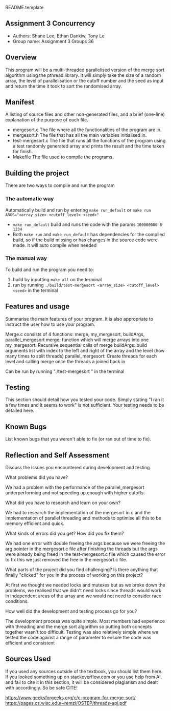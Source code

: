 README.template

## Assignment 3 Concurrency  

* Authors: Shane Lee, Ethan Dankiw, Tony Le
* Group name: Assignment 3 Groups 36

## Overview

This program will be a multi-threaded parallelised version of the merge sort algorithm using the pthread library.
It will simply take the size of a random array, the level of parallelisation or the cutoff number and the seed as input 
and return the time it took to sort the randomised array.

## Manifest

A listing of source files and other non-generated files, and a brief (one-line) explanation of the purpose of each file.
- mergesort.c
The file where all the functionalities of the program are in.
- mergesort.h
The file that has all the main variables initialised in.
- test-mergesort.c
The file that runs all the functions of the program using a test randomly generated array and prints the result and the time taken for finish.
- Makefile
The file used to compile the programs.

## Building the project

There are two ways to compile and run the program

### The automatic way

Automatically build and run by entering `make run_default` or `make run ARGS="<array_size> <cutoff_level> <seed>"`
- `make run_default` build and runs the code with the params `100000000 8 1234`
- Both `make run` and `make run_default` has dependencies for the compiled build, so if the build missing or has changes 
in the source code were made. It will auto compile when needed

### The manual way

To build and run the program you need to:
1. build by inputting `make all` on the terminal
2. run by running `./build/test-mergesort <array_size> <cutoff_level> <seed>` in the terminal

## Features and usage

Summarise the main features of your program. It is also appropriate to
instruct the user how to use your program.

Merge.c consists of 4 functions: merge, my_mergesort, buildArgs, parallel_mergesort
merge: function which will merge arrays into one
my_mergesort: Recursive sequential calls of merge
buildArgs: build arguments list with index to the left and right of the array and the level (how many times to split threads)
parallel_mergesort: Create threads for each level and calling merge once the threads a joined back in

Can be run by running "./test-mergesort <randomised array size> <cutoff level> <seed>" in the terminal

## Testing

This section should detail how you tested your code. Simply stating "I ran
it a few times and it seems to work" is not sufficient. Your testing needs
to be detailed here.

## Known Bugs

List known bugs that you weren't able to fix (or ran out of time to fix).

## Reflection and Self Assessment

Discuss the issues you encountered during development and testing. 

What problems did you have? 

We had a problem with the performance of the parallel_mergesort underperforming and not speeding up enough with higher cutoffs.

What did you have to research and learn on your own?

We had to research the implementation of the mergesort in c and the implementation of parallel threading and methods to optimise all this to be memory efficient and quick.

What kinds of errors did you get? How did you fix them?

We had one error with double freeing the args because we were freeing the arg pointer in the mergesort.c file after finishing the threads but the args were already being freed in the test-mergesort.c file which caused the error to fix this we just removed the free in the mergesort.c file.

What parts of the project did you find challenging? Is there anything that finally "clicked" for you in the process of working on this project?

At first we thought we needed locks and mutexes but as we broke down the problems, we realised that we didn't need locks since threads would work in independent areas of the array and we would not need to consider race conditions.

How well did the development and testing process go for you?

The development process was quite simple. Most members had experience with threading and the merge sort algorithm so putting both concepts together wasn't too difficult. Testing was also relatively simple where we tested the code against a range of parameter to ensure the code was efficient and consistent

## Sources Used

If you used any sources outside of the textbook, you should list them here. 
If you looked something up on stackoverflow.com or you use help from AI, and 
fail to cite it in this section, it will be considered plagiarism and dealt 
with accordingly. So be safe CITE!

https://www.geeksforgeeks.org/c/c-program-for-merge-sort/
https://pages.cs.wisc.edu/~remzi/OSTEP/threads-api.pdf

